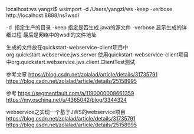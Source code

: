 localhost:ws yangzl$ wsimport -d /Users/yangzl/ws -keep -verbose http://localhost:8888/ns?wsdl

-d  指定生产的目录
-keep 指定是否生成.java的源文件
-verbose 显示生成的详细过程
最后是网络中的wsdl的文件地址

生成的文件放在quickstart-webservice-client项目中org.quickstart.webservice.jws.server
使用quickstart-webservice-client项目中org.quickstart.webservice.jws.client.ClientTest测试


参考文章
https://blog.csdn.net/zolalad/article/details/31735791
https://blog.csdn.net/zolalad/article/details/25158995



参考
https://segmentfault.com/a/1190000008661359
https://my.oschina.net/u/4365042/blog/3344324




webservice之实现一个基于JWS的webservice项目
https://blog.csdn.net/zolalad/article/details/31735791
https://blog.csdn.net/zolalad/article/details/25158995


